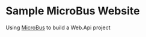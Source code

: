 Sample MicroBus Website
=================

Using [MicroBus](https://github.com/Lavinski/Enexure.MicroBus) to build a Web.Api project

